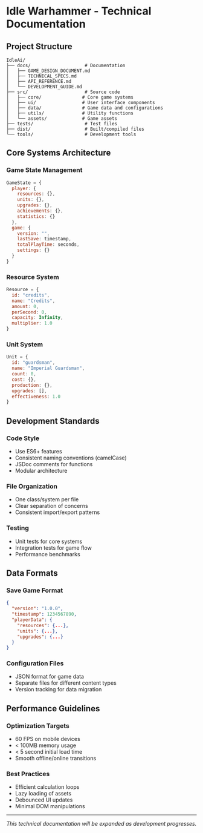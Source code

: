 # Idle Warhammer - Technical Documentation

## Project Structure

```
IdleAi/
├── docs/                    # Documentation
│   ├── GAME_DESIGN_DOCUMENT.md
│   ├── TECHNICAL_SPECS.md
│   ├── API_REFERENCE.md
│   └── DEVELOPMENT_GUIDE.md
├── src/                     # Source code
│   ├── core/               # Core game systems
│   ├── ui/                 # User interface components
│   ├── data/               # Game data and configurations
│   ├── utils/              # Utility functions
│   └── assets/             # Game assets
├── tests/                   # Test files
├── dist/                    # Built/compiled files
└── tools/                   # Development tools
```

## Core Systems Architecture

### Game State Management
```javascript
GameState = {
  player: {
    resources: {},
    units: {},
    upgrades: {},
    achievements: {},
    statistics: {}
  },
  game: {
    version: "",
    lastSave: timestamp,
    totalPlayTime: seconds,
    settings: {}
  }
}
```

### Resource System
```javascript
Resource = {
  id: "credits",
  name: "Credits",
  amount: 0,
  perSecond: 0,
  capacity: Infinity,
  multiplier: 1.0
}
```

### Unit System
```javascript
Unit = {
  id: "guardsman",
  name: "Imperial Guardsman",
  count: 0,
  cost: {},
  production: {},
  upgrades: [],
  effectiveness: 1.0
}
```

## Development Standards

### Code Style
- Use ES6+ features
- Consistent naming conventions (camelCase)
- JSDoc comments for functions
- Modular architecture

### File Organization
- One class/system per file
- Clear separation of concerns
- Consistent import/export patterns

### Testing
- Unit tests for core systems
- Integration tests for game flow
- Performance benchmarks

## Data Formats

### Save Game Format
```json
{
  "version": "1.0.0",
  "timestamp": 1234567890,
  "playerData": {
    "resources": {...},
    "units": {...},
    "upgrades": {...}
  }
}
```

### Configuration Files
- JSON format for game data
- Separate files for different content types
- Version tracking for data migration

## Performance Guidelines

### Optimization Targets
- 60 FPS on mobile devices
- < 100MB memory usage
- < 5 second initial load time
- Smooth offline/online transitions

### Best Practices
- Efficient calculation loops
- Lazy loading of assets
- Debounced UI updates
- Minimal DOM manipulations

---

*This technical documentation will be expanded as development progresses.*
